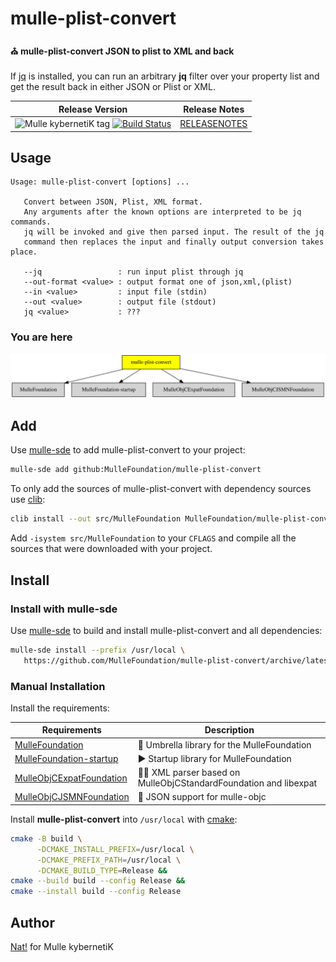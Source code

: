 # mulle-plist-convert

#### ⛪️ mulle-plist-convert JSON to plist to XML and back

If [jq](https://stedolan.github.io/jq/) is installed, you can run an arbitrary
**jq** filter over your property list and get the result back in either JSON
or Plist or XML.

| Release Version                                       | Release Notes
|-------------------------------------------------------|--------------
| ![Mulle kybernetiK tag](https://img.shields.io/github/tag/MulleFoundation/mulle-plist-convert.svg?branch=release) [![Build Status](https://github.com/MulleFoundation/mulle-plist-convert/workflows/CI/badge.svg?branch=release)](//github.com/MulleFoundation/mulle-plist-convert/actions)| [RELEASENOTES](RELEASENOTES.md) |



## Usage

```
Usage: mulle-plist-convert [options] ...

   Convert between JSON, Plist, XML format.
   Any arguments after the known options are interpreted to be jq commands.
   jq will be invoked and give then parsed input. The result of the jq
   command then replaces the input and finally output conversion takes place.

   --jq                 : run input plist through jq
   --out-format <value> : output format one of json,xml,(plist)
   --in <value>         : input file (stdin)
   --out <value>        : output file (stdout)
   jq <value>           : ???
```



### You are here

![Overview](overview.dot.svg)

## Add

Use [mulle-sde](//github.com/mulle-sde) to add mulle-plist-convert to your project:

``` sh
mulle-sde add github:MulleFoundation/mulle-plist-convert
```

To only add the sources of mulle-plist-convert with dependency
sources use [clib](https://github.com/clibs/clib):


``` sh
clib install --out src/MulleFoundation MulleFoundation/mulle-plist-convert
```

Add `-isystem src/MulleFoundation` to your `CFLAGS` and compile all the sources that were downloaded with your project.


## Install

### Install with mulle-sde

Use [mulle-sde](//github.com/mulle-sde) to build and install mulle-plist-convert and all dependencies:

``` sh
mulle-sde install --prefix /usr/local \
   https://github.com/MulleFoundation/mulle-plist-convert/archive/latest.tar.gz
```

### Manual Installation

Install the requirements:

| Requirements                                 | Description
|----------------------------------------------|-----------------------
| [MulleFoundation](https://github.com/MulleFoundation/MulleFoundation)             | 💍 Umbrella library for the MulleFoundation
| [MulleFoundation-startup](https://github.com/MulleFoundation/MulleFoundation-startup)             | ▶️ Startup library for MulleFoundation
| [MulleObjCExpatFoundation](https://github.com/MulleFoundation/MulleObjCExpatFoundation)             | 👴🏼 XML parser based on MulleObjCStandardFoundation and libexpat
| [MulleObjCJSMNFoundation](https://github.com/MulleWeb/MulleObjCJSMNFoundation)             | 🌼 JSON support for mulle-objc

Install **mulle-plist-convert** into `/usr/local` with [cmake](https://cmake.org):

``` sh
cmake -B build \
      -DCMAKE_INSTALL_PREFIX=/usr/local \
      -DCMAKE_PREFIX_PATH=/usr/local \
      -DCMAKE_BUILD_TYPE=Release &&
cmake --build build --config Release &&
cmake --install build --config Release
```

## Author

[Nat!](https://mulle-kybernetik.com/weblog) for Mulle kybernetiK


